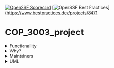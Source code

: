 [![OpenSSF Scorecard](https://api.securityscorecards.dev/projects/github.com/BzapataR/COP_3003_project/badge)](https://securityscorecards.dev/viewer/?uri=github.com/BzapataR/COP_3003_project)
[![OpenSSF Best Practices](https://www.bestpractices.dev/projects/8471/badge)](https://www.bestpractices.dev/projects/8471
# COP_3003_project
<details>
<summary> Functionaility </summary>
The functionality of this code is to read and write .json with customer data and turn them into formatted files.
</details>
<details>
<summary> Why? </summary>
This code is meant for the class COP 3003 and to help my dad manage customer data for his starting landscaping business. As of writing this code he still uses his 'memory'.
</details>
<details>
<summary> Maintainers </summary>
  Brian Zapata Resendiz
  </details>
  <details>
<summary> UML </summary>
  ![Screenshot 2023-04-12 at 11 50 32 PM](https://user-images.githubusercontent.com/101837870/231645827-3953e33d-cacf-4e7b-a35b-f942c7efeaba.png)
  </details>


